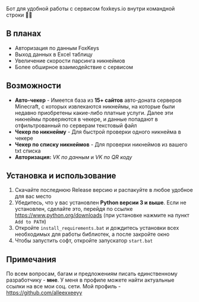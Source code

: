 Бот для удобной работы с сервисом foxkeys.io внутри командной строки 🤖🦊

## В планах
- Авторизация по данным FoxKeys
- Выход данных в Excel таблицу
- Увеличение скорости парсинга никнеймов
- Более обширное взаимодействие с сервисом

## Возможности
- **Авто-чекер** - Имеется база из **15+ сайтов** авто-доната серверов Minecraft, с которых извлекаются никнеймы, на которые были недавно приобретены какие-либо платные услуги. Далее эти никнеймы проверяются в чекере, и данные попадают в отфильтрованный по серверам текстовый файл
- **Чекер по никнейму** - Для быстрой проверки одного никнейма в чекере
- **Чекер по списку никнеймов** - Для проверки никнеймов из вашего txt списка
- **Авторизация:** _VK по данным_ и _VK по QR коду_

## Установка и использование
1. Скачайте последнюю Release версию и распакуйте в любое удобное для вас место
2. Убедитесь, что у вас установлен **Python версии 3 и выше**. Если не установлен, сделайте это, перейдя по ссылке https://www.python.org/downloads (при установке нажмите на пункт `Add to PATH`)
3. Откройте `install_requirements.bat` и дождитесь установки всех необходимых для работы библиотек, а после закройте окно
4. Чтобы запустить софт, откройте запускатор `start.bat`

## Примечания
По всем вопросам, багам и предложениям писать единственному разработчику - **мне**. У меня в профиле можете найти актуальные ссылки на все мои соц. сети. Мой профиль - https://github.com/alleexxeeyy
